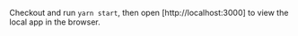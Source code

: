 Checkout and run `yarn start`, then open [http://localhost:3000] to view the
local app in the browser.
